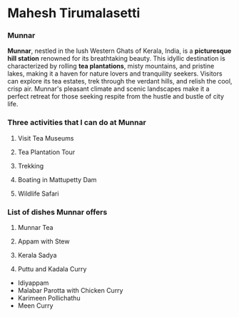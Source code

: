 # Mahesh Tirumalasetti 

### Munnar

**Munnar**, nestled in the lush Western Ghats of Kerala, India, is a **picturesque hill station** renowned for its breathtaking beauty. This idyllic destination is characterized by rolling **tea plantations**, misty mountains, and pristine lakes, making it a haven for nature lovers and tranquility seekers. Visitors can explore its tea estates, trek through the verdant hills, and relish the cool, crisp air. Munnar's pleasant climate and scenic landscapes make it a perfect retreat for those seeking respite from the hustle and bustle of city life.

###  Three activities that I can do at Munnar

1. Visit Tea Museums

2. Tea Plantation Tour

3. Trekking

4. Boating in Mattupetty Dam

5. Wildlife Safari

### List of dishes Munnar offers

1. Munnar Tea

2. Appam with Stew

3. Kerala Sadya

4. Puttu and Kadala Curry

* Idiyappam
* Malabar Parotta with Chicken Curry
* Karimeen Pollichathu
* Meen Curry









